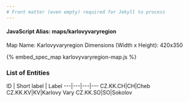 ```yaml
---
# Front matter (even empty) required for Jekyll to process
---
```


#### JavaScript Alias: maps/karlovyvaryregion

Map Name: Karlovyvaryregion
Dimensions (Width x Height): 420x350



{% embed_spec_map karlovyvaryregion-map.js %}

### List of Entities

ID | Short label | Label
---|---|---|---
CZ.KK.CH|CH|Cheb
CZ.KK.KV|KV|Karlovy Vary
CZ.KK.SO|SO|Sokolov

